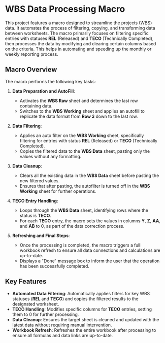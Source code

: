 # WBS Data Processing Macro

This project features a macro designed to streamline the projects (WBS) data. It automates the process of filtering, copying, and transforming data between worksheets. The macro primarily focuses on filtering specific entries with statuses **REL** (Released) and **TECO** (Technically Completed), then processes the data by modifying and clearing certain columns based on the criteria. This helps in automating and speeding up the monthly or weekly reporting process.

## Macro Overview

The macro performs the following key tasks:

1. **Data Preparation and AutoFill**:
    - Activates the **WBS Raw** sheet and determines the last row containing data.
    - Switches to the **WBS Working** sheet and applies an autofill to replicate the data format from **Row 3** down to the last row.

2. **Data Filtering**:
    - Applies an auto filter on the **WBS Working** sheet, specifically filtering for entries with status **REL** (Released) or **TECO** (Technically Completed).
    - Copies the filtered data to the **WBS Data** sheet, pasting only the values without any formatting.

3. **Data Cleanup**:
    - Clears all the existing data in the **WBS Data** sheet before pasting the new filtered values.
    - Ensures that after pasting, the autofilter is turned off in the **WBS Working** sheet for further operations.

4. **TECO Entry Handling**:
    - Loops through the **WBS Data** sheet, identifying rows where the status is **TECO**.
    - For each **TECO** entry, the macro sets the values in columns **Y**, **Z**, **AA**, and **AB** to 0, as part of the data correction process.

5. **Refreshing and Final Steps**:
    - Once the processing is completed, the macro triggers a full workbook refresh to ensure all data connections and calculations are up-to-date.
    - Displays a "Done" message box to inform the user that the operation has been successfully completed.

## Key Features

- **Automated Data Filtering**: Automatically applies filters for key WBS statuses (**REL** and **TECO**) and copies the filtered results to the designated worksheet.
- **TECO Handling**: Modifies specific columns for **TECO** entries, setting them to 0 for further processing.
- **Data Cleanup**: Ensures the target sheet is cleaned and updated with the latest data without requiring manual intervention.
- **Workbook Refresh**: Refreshes the entire workbook after processing to ensure all formulas and data links are up-to-date.
